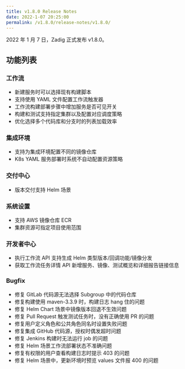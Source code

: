```yaml
---
title: v1.8.0 Release Notes
date: 2022-1-07 20:25:00
permalink: /v1.8.0/release-notes/v1.8.0/
---
```

2022 年 1 月 7 日，Zadig 正式发布 v1.8.0。

## 功能列表

### 工作流
- 新建服务时可以选择现有构建脚本
- 支持使用 YAML 文件配置工作流触发器
- 工作流构建部署步骤中增加服务是否可见开关
- 构建和测试支持指定集群以及配置对应调度策略
- 优化选择多个代码库和分支时的列表加载效率

### 集成环境
- 支持为集成环境配置不同的镜像仓库
- K8s YAML 服务部署时系统不自动配置资源策略

### 交付中心
- 版本交付支持 Helm 场景

### 系统设置
- 支持 AWS 镜像仓库 ECR
- 集群资源可指定项目使用范围

### 开发者中心
- 执行工作流 API 支持生成 Helm 类型版本/回调功能/镜像分发
- 获取工作流任务详情 API 新增服务、镜像、测试概览和详细报告链接信息

### Bugfix
- 修复 GitLab 代码源无法选择 Subgroup 中的代码仓库
- 修复构建使用 maven-3.3.9 时，构建日志 hang 住的问题
- 修复 Helm Chart 场景中镜像版本回退不生效问题
- 修复 Pull Request 触发测试任务时，没有正确使用 PR 的问题
- 修复用户定义角色和公共角色同名时设置失败问题
- 修复集成 GitHub 代码源，授权时偶发超时问题 
- 修复 Jenkins 构建时无法运行 job 的问题
- 修复 Helm 场景工作流部署状态不准确问题
- 修复有权限的用户查看构建日志时提示 403 的问题
- 修复 Helm 场景中，更新环境时预览 values 文件报 400 的问题

